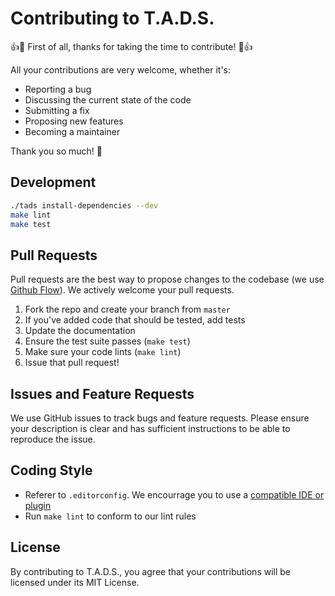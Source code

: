 # Contributing to T.A.D.S.

:+1::tada: First of all, thanks for taking the time to contribute! :tada::+1:

All your contributions are very welcome, whether it's:

- Reporting a bug
- Discussing the current state of the code
- Submitting a fix
- Proposing new features
- Becoming a maintainer

Thank you so much! :clap:

## Development

```bash
./tads install-dependencies --dev
make lint
make test
```

## Pull Requests

Pull requests are the best way to propose changes to the codebase (we use [Github Flow](https://guides.github.com/introduction/flow/index.html)). We actively welcome your pull requests.

1. Fork the repo and create your branch from `master`
2. If you've added code that should be tested, add tests
3. Update the documentation
4. Ensure the test suite passes (`make test`)
5. Make sure your code lints (`make lint`)
6. Issue that pull request!

## Issues and Feature Requests

We use GitHub issues to track bugs and feature requests. Please ensure your description is clear and has sufficient instructions to be able to reproduce the issue.

## Coding Style

- Referer to `.editorconfig`. We encourrage you to use a [compatible IDE or plugin](https://editorconfig.org/#download)
- Run `make lint` to conform to our lint rules

## License

By contributing to T.A.D.S., you agree that your contributions will be licensed under its MIT License.
